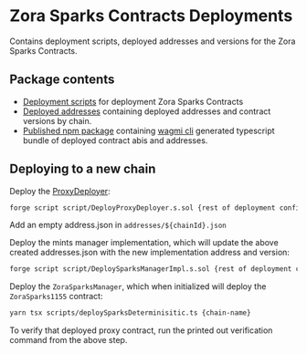 # Zora Sparks Contracts Deployments

Contains deployment scripts, deployed addresses and versions for the Zora Sparks Contracts.

## Package contents

- [Deployment scripts](./script/) for deployment Zora Sparks Contracts
- [Deployed addresses](./addresses/) containing deployed addresses and contract versions by chain.
- [Published npm package](https://www.npmjs.com/package/@zoralabs/mints-deployments) containing [wagmi cli](https://wagmi.sh/cli/getting-started) generated typescript bundle of deployed contract abis and addresses.

## Deploying to a new chain

Deploy the [ProxyDeployer](src/DeterministicUUPSProxyDeployer.sol):

```sh
forge script script/DeployProxyDeployer.s.sol {rest of deployment config}
```

Add an empty address.json in `addresses/${chainId}.json`

Deploy the mints manager implementation, which will update the above created addresses.json with the new implementation address and version:

```sh
forge script script/DeploySparksManagerImpl.s.sol {rest of deployment config}
```

Deploy the `ZoraSparksManager`, which when initialized will deploy the `ZoraSparks1155` contract:

```sh
yarn tsx scripts/deploySparksDeterminisitic.ts {chain-name}
```

To verify that deployed proxy contract, run the printed out verification command from the above step.
